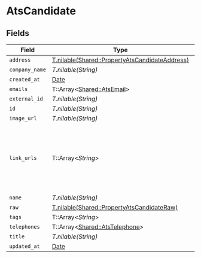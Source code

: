 # AtsCandidate


## Fields

| Field                                                                                                | Type                                                                                                 | Required                                                                                             | Description                                                                                          |
| ---------------------------------------------------------------------------------------------------- | ---------------------------------------------------------------------------------------------------- | ---------------------------------------------------------------------------------------------------- | ---------------------------------------------------------------------------------------------------- |
| `address`                                                                                            | [T.nilable(Shared::PropertyAtsCandidateAddress)](../../models/shared/propertyatscandidateaddress.md) | :heavy_minus_sign:                                                                                   | N/A                                                                                                  |
| `company_name`                                                                                       | *T.nilable(String)*                                                                                  | :heavy_minus_sign:                                                                                   | N/A                                                                                                  |
| `created_at`                                                                                         | [Date](https://ruby-doc.org/stdlib-2.6.1/libdoc/date/rdoc/Date.html)                                 | :heavy_minus_sign:                                                                                   | N/A                                                                                                  |
| `emails`                                                                                             | T::Array<[Shared::AtsEmail](../../models/shared/atsemail.md)>                                        | :heavy_minus_sign:                                                                                   | N/A                                                                                                  |
| `external_id`                                                                                        | *T.nilable(String)*                                                                                  | :heavy_minus_sign:                                                                                   | N/A                                                                                                  |
| `id`                                                                                                 | *T.nilable(String)*                                                                                  | :heavy_minus_sign:                                                                                   | N/A                                                                                                  |
| `image_url`                                                                                          | *T.nilable(String)*                                                                                  | :heavy_minus_sign:                                                                                   | N/A                                                                                                  |
| `link_urls`                                                                                          | T::Array<*String*>                                                                                   | :heavy_minus_sign:                                                                                   | a list of social media links associated with the candidate. eg. LinkedIn URL                         |
| `name`                                                                                               | *T.nilable(String)*                                                                                  | :heavy_minus_sign:                                                                                   | N/A                                                                                                  |
| `raw`                                                                                                | [T.nilable(Shared::PropertyAtsCandidateRaw)](../../models/shared/propertyatscandidateraw.md)         | :heavy_minus_sign:                                                                                   | N/A                                                                                                  |
| `tags`                                                                                               | T::Array<*String*>                                                                                   | :heavy_minus_sign:                                                                                   | N/A                                                                                                  |
| `telephones`                                                                                         | T::Array<[Shared::AtsTelephone](../../models/shared/atstelephone.md)>                                | :heavy_minus_sign:                                                                                   | N/A                                                                                                  |
| `title`                                                                                              | *T.nilable(String)*                                                                                  | :heavy_minus_sign:                                                                                   | N/A                                                                                                  |
| `updated_at`                                                                                         | [Date](https://ruby-doc.org/stdlib-2.6.1/libdoc/date/rdoc/Date.html)                                 | :heavy_minus_sign:                                                                                   | N/A                                                                                                  |